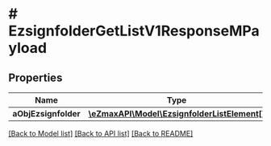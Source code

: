 # # EzsignfolderGetListV1ResponseMPayload

## Properties

Name | Type | Description | Notes
------------ | ------------- | ------------- | -------------
**aObjEzsignfolder** | [**\eZmaxAPI\Model\EzsignfolderListElement[]**](EzsignfolderListElement.md) |  |

[[Back to Model list]](../../README.md#models) [[Back to API list]](../../README.md#endpoints) [[Back to README]](../../README.md)
